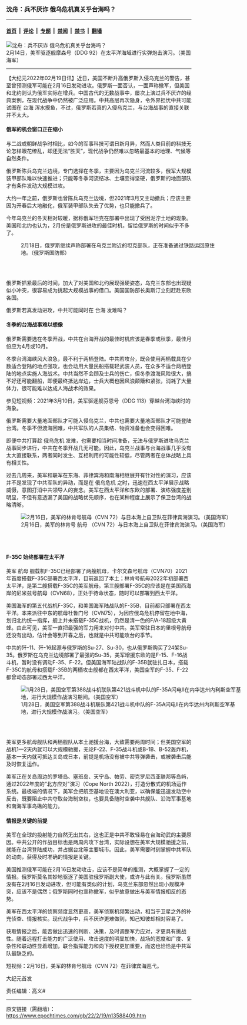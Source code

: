 ### 沈舟：兵不厌诈 俄乌危机真关乎台海吗？

---

#### [首页](../../../..?n13588409) &nbsp;|&nbsp; [评论](../../../../../epoch-comment?n13588409) &nbsp;|&nbsp; [专题](../../../../../epoch-special?n13588409) &nbsp;|&nbsp; [禁闻](../../../../../epoch-news?n13588409) &nbsp;|&nbsp; [禁书](../../../../../books?n13588409) &nbsp;|&nbsp; [翻墙](https://github.com/gfw-breaker/nogfw/blob/master/README.md?n13588409)


<div><img alt="沈舟：兵不厌诈 俄乌危机真关乎台海吗？" class="attachment-djy_600_400 size-djy_600_400 wp-post-image" src="https://i.epochtimes.com/assets/uploads/2022/02/id13588424-220214-N-TT059-1079-600x400.jpg"/>
<div class="caption">
 2月14日，美军驱逐舰摩森号（DDG 92）在太平洋海域进行实弹炮击演习。（美国海军）
</div></div><hr/><div class="post_content" id="artbody" itemprop="articleBody">
 <!-- article content begin -->
 <p>
  【大纪元2022年02月19日讯】近日，美国不断升高俄罗斯入侵乌克兰的警告，甚至曾预测俄军可能在2月16日发动进攻。俄罗斯一面否认，一面声称撤军，但美国和北约则认为俄军实际在增兵。中国古代的无数战事中，屡次上演过兵不厌诈的经典案例，在现代战争中仍然被广泛应用。中共高层再次隐身，令外界担忧中共可能试图在
  <ok href="https://www.epochtimes.com/gb/tag/%E5%8F%B0%E6%B5%B7.html">
   台海
  </ok>
  浑水摸鱼，不过，俄罗斯若真的入侵乌克兰，与台海战事的直接关联并不太大。
 </p>
 <h4>
  <strong>
   俄军的机会窗口正在缩小
  </strong>
 </h4>
 <p>
  与二战或朝鲜战争时相比，如今的军事科技可谓日新月异，然而人类目前的科技无论怎样眼花缭乱，却还无法“胜天”，现代战争仍然难以忽略最基本的地理、气候等自然条件。
 </p>
 <p>
  俄罗斯陈兵乌克兰边境，专门选择在冬季，主要因为乌克兰河流较多，俄军大规模装甲部队难以快速推进；只能等冬季河流结冰、土壤变得坚硬，俄罗斯的地面部队才有条件发动大规模进攻。
 </p>
 <p>
  大约一年之前，俄罗斯也曾陈兵乌克兰边境，但2021年3月又主动撤兵；应该主要因为开春后大地融化，俄军装甲部队失去了优势，也只能撤兵了。
 </p>
 <p>
  今年乌克兰的冬天相对较暖，据称俄军坦克在部署中出现了受困泥泞土地的现象。美国和北约也认为，2月份是俄罗斯进攻的最佳时机，留给俄罗斯的时间似乎不多了。
 </p>
 <figure aria-describedby="caption-attachment-13588428" class="wp-caption aligncenter" id="attachment_13588428" style="width: 550px">
  <ok href="https://i.epochtimes.com/assets/uploads/2022/02/id13588428-18.02.2022_vozvpat-550.jpg" target="_blank">
   <img alt="" class="size-full wp-image-13588428" src="https://i.epochtimes.com/assets/uploads/2022/02/id13588428-18.02.2022_vozvpat-550.jpg"/>
  </ok>
  <br/><figcaption class="wp-caption-text" id="caption-attachment-13588428">
   2月18日，俄罗斯继续声称部署在乌克兰附近的坦克部队，正在准备通过铁路运回原住地。（俄罗斯国防部）
  </figcaption><br/>
 </figure><br/>
 <p>
  俄罗斯抓紧最后的时间，加大了对美国和北约展现强硬姿态，乌克兰东部也出现疑似小冲突，很容易成为挑起大规模战事的借口。美国国防部长奥斯汀立刻赶赴东欧各国。
 </p>
 <p>
  俄罗斯若真发动进攻，中共可能同时在
  <ok href="https://www.epochtimes.com/gb/tag/%E5%8F%B0%E6%B5%B7.html">
   台海
  </ok>
  发难吗？
 </p>
 <h4>
  <strong>
   冬季的台海战事难以想像
  </strong>
 </h4>
 <p>
  俄罗斯需要选在冬季开战，中共在台海开战的最佳时机应该是春季或秋季，最佳月份应为4月或10月。
 </p>
 <p>
  冬季台湾海峡风大浪急，最不利于两栖登陆。中共若攻台，既会使用两栖载具在少数适合登陆的地点强攻，也会动用大量民船搭载轻武装人员，在众多不适合两栖登陆的地点实施人海战术。中共当然不会顾及士兵的伤亡，但冬季渡海风险很大，搞不好还可能翻船，即便最终抵达岸边，士兵大概也因风浪颠簸和紧张，消耗了大量体力，很可能难以达成人海战术的效果。
 </p>
 <p>
  参见短视频：2021年3月10日，美军驱逐舰芬恩号（DDG 113）穿越台湾海峡时的海象。
 </p>
 <p>
 </p>
 <p>
  俄罗斯需要大量地面部队才可能入侵乌克兰，中共也需要大量地面部队才可能登陆台湾。冬季不但渡海困难，中共军队的人员集结、物资准备也会变得困难。
 </p>
 <p>
  即便中共打算趁
  <ok href="https://www.epochtimes.com/gb/tag/%E4%BF%84%E4%B9%8C%E5%8D%B1%E6%9C%BA.html">
   俄乌危机
  </ok>
  发难，也需要相当时间准备，无法与俄罗斯进攻乌克兰战事同步进行，中共在冬季开战几无可能。因此，乌克兰战事与台海战事几乎没有太大直接联系，两者同时发生、互相利用的可能性较低，尽管两者在总体战略上具有相关性。
 </p>
 <p>
  过去几周来，美军和联军在东海、菲律宾海和南海相继展开有针对性的演习，应该并不是发现了中共军队的异动，而是在
  <ok href="https://www.epochtimes.com/gb/tag/%E4%BF%84%E4%B9%8C%E5%8D%B1%E6%9C%BA.html">
   俄乌危机
  </ok>
  之时，迅速在西太平洋展示战略威慑，意图打消中共领导人的妄念。美军在西太平洋和东欧的部署、演练强度差别明显，不但有意透漏了美国的战略优先顺序，也在某种程度上展示了保卫台湾的战略清晰。
 </p>
 <figure aria-describedby="caption-attachment-13588431" class="wp-caption aligncenter" id="attachment_13588431" style="width: 600px">
  <ok href="https://i.epochtimes.com/assets/uploads/2022/02/id13588431-220216-N-DN347-1196.jpg" target="_blank">
   <img alt="2月16日，美军的林肯号航母（CVN 72）与日本海上自卫队在菲律宾海演习。（美国海军）" class="size-large wp-image-13588431" src="https://i.epochtimes.com/assets/uploads/2022/02/id13588431-220216-N-DN347-1196-600x400.jpg"/>
  </ok>
  <br/><figcaption class="wp-caption-text" id="caption-attachment-13588431">
   2月16日，美军的林肯号
   <ok href="https://www.epochtimes.com/gb/tag/%E8%88%AA%E6%AF%8D.html">
    航母
   </ok>
   （CVN 72）与日本海上自卫队在菲律宾海演习。（美国海军）
  </figcaption><br/>
 </figure><br/>
 <h4>
  <strong>
   F-35C
  </strong>
  <strong>
   始终部署在太平洋
  </strong>
 </h4>
 <p>
  美军
  <ok href="https://www.epochtimes.com/gb/tag/%E8%88%AA%E6%AF%8D.html">
   航母
  </ok>
  舰载机F-35C已经部署了两艘航母，卡尔文森号航母（CVN70）2021年首度搭载F-35C部署西太平洋，目前返回了本土；林肯号航母2022年初部署西太平洋，是第二艘搭载F-35C的美军航母。第三艘部署F-35C的应该是在美国西海岸的尼米兹号航母（CVN68），正处于待命状态，随时可以部署到西太平洋。
 </p>
 <p>
  美国海军的第五代战机F-35C，和美国海军陆战队的F-35B，目前都只部署在西太平洋。本来派往中东的航母杜鲁门号（CVN75），为因应俄乌危机停留在地中海，划归北约统一指挥，舰上并未搭载F-35C战机，仍然是清一色的F/A-18超级大黄蜂。由此可见，美军一直把最强的军力用来对付中共。美军常驻日本的里根号航母还没有出动，估计会等到开春之后，也就是中共可能攻台的季节。
 </p>
 <p>
  中共的歼-11、歼-16起源与俄罗斯的Su-27、Su-30，也从俄罗斯购买了24架Su-35。俄罗斯在乌克兰边境部署了最强的Su-35，美军增援东欧的是F-15、F-16战斗机，暂时没有调动F-35、F-22。但美国海军陆战队的F-35B就驻扎日本，搭载F-35C的航母和搭载F-35B的两栖攻击舰都在西太平洋，美国空军的F-35、F-22都曾动态部署过西太平洋。
 </p>
 <figure aria-describedby="caption-attachment-13588434" class="wp-caption aligncenter" id="attachment_13588434" style="width: 600px">
  <ok href="https://i.epochtimes.com/assets/uploads/2022/02/id13588434-220128-F-WU042-9011.jpg" target="_blank">
   <img alt="1月28日，美国空军第388战斗机联队第421战斗机中队的F-35A闪电II在内华达州内利斯空军基地，进行大规模作战演习期间。（美国空军）" class="size-large wp-image-13588434" src="https://i.epochtimes.com/assets/uploads/2022/02/id13588434-220128-F-WU042-9011-600x429.jpg"/>
  </ok>
  <br/><figcaption class="wp-caption-text" id="caption-attachment-13588434">
   1月28日，美国空军第388战斗机联队第421战斗机中队的F-35A闪电II在内华达州内利斯空军基地，进行大规模作战演习。（美国空军）
  </figcaption><br/>
 </figure><br/>
 <p>
  美军更多航母舰队和两栖舰队从本土驰援台海，大致需要两周时间；但美国空军的战机1—2天内就可以大规模驰援，无论F-22、F-35战斗机或B-1B、B-52轰炸机，基本一天内就可抵达关岛或日本，前提是机场没有被中共导弹袭击，或被袭击后能及时恢复运作。
 </p>
 <p>
  美军正在关岛周边的罗塔岛、塞班岛、天宁岛、帕劳、密克罗尼西亚联邦等岛屿，通过2022年度的“北方应对”演习（Cope North 2022），打造分散式的机场运作系统。最极端的情况下，美军会把航空基地设在澳大利亚，以确保能迅速发动空中反击，既要阻止中共夺取台海制空权，也要具备随时空袭中共舰队、沿海军事基地和南海军事岛礁的能力。
 </p>
 <h4>
  <strong>
   情报是关键的前提
  </strong>
 </h4>
 <p>
  美军在全球的投射能力自然无出其右，这也正是中共不敢轻易在台海动武的主要原因。中共公开的作战目标也是两周内攻下台湾，实际设想在美军大规模驰援之前，就能在台湾登陆成功，并占据台北等主要城市。因此，美军需要时刻掌握中共军队的动向，获得及时准确的情报是关键。
 </p>
 <p>
  美国推测俄军可能在2月16日发动攻击，应该不是简单的推测，大概掌握了一定的情报。俄罗斯莫名其妙地驱逐了美国驻俄罗斯副大使，或许与此有关。俄罗斯虽然没有在2月16日发动进攻，但可能有类似的计划，乌克兰东部忽然出现小规模冲突，应该不是偶然；俄罗斯同时也宣称撤军，似乎故意做出与美军情报相反的态势。
 </p>
 <p>
  美军在西太平洋的侦察频度显然更高，美军侦察机频繁出动，相当于卫星之外的补充侦查、情报核实。现代战争中，兵不厌诈更难做到，知己知彼却相对容易了。
 </p>
 <p>
  获取情报之后，能否做出迅速的判断、决策，及时调整军力应对，才更具有挑战性。随着远程打击能力的广泛使用、攻击速度的明显加快，战场的宽度和广度、复杂性和联动性显着增加，联合指挥能力和向下授权更加重要，而这也恰恰是中共军队最缺乏的。
 </p>
 <p>
  短视频：2月16日，美军的林肯号航母（CVN 72）在菲律宾海巡弋。
 </p>
 <p>
 </p>
 <p>
  大纪元首发
 </p>
 <p>
  责任编辑：高义#
 </p>
 <!-- article content end -->
 <div id="below_article_ad">
 </div>
</div>


---

原文链接（需翻墙）：https://www.epochtimes.com/gb/22/2/19/n13588409.htm